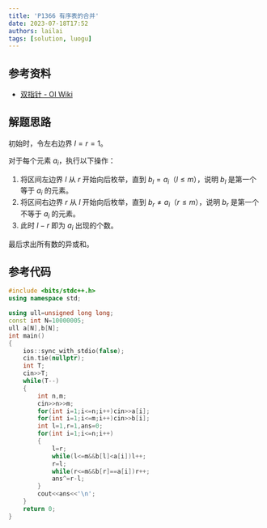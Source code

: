 ```yaml
---
title: 'P1366 有序表的合并'
date: 2023-07-18T17:52
authors: lailai
tags: [solution, luogu]
---
```


<Solution pid="P1366" aid="321y9gnd" />

<!-- truncate -->

## 参考资料

- [双指针 - OI Wiki](https://oi-wiki.org/misc/two-pointer/)

## 解题思路

初始时，令左右边界 $l=r=1$。

对于每个元素 $a_i$，执行以下操作：

1. 将区间左边界 $l$ 从 $r$ 开始向后枚举，直到 $b_l=a_i$（$l\le m$），说明 $b_l$ 是第一个等于 $a_i$ 的元素。
2. 将区间右边界 $r$ 从 $l$ 开始向后枚举，直到 $b_r\ne a_i$（$r\le m$），说明 $b_r$ 是第一个不等于 $a_i$ 的元素。
3. 此时 $l-r$ 即为 $a_i$ 出现的个数。

最后求出所有数的异或和。

## 参考代码

```cpp
#include <bits/stdc++.h>
using namespace std;

using ull=unsigned long long;
const int N=10000005;
ull a[N],b[N];
int main()
{
	ios::sync_with_stdio(false);
	cin.tie(nullptr);
	int T;
	cin>>T;
	while(T--)
	{
		int n,m;
		cin>>n>>m;
		for(int i=1;i<=n;i++)cin>>a[i];
		for(int i=1;i<=m;i++)cin>>b[i];
		int l=1,r=1,ans=0;
		for(int i=1;i<=n;i++)
		{
			l=r;
			while(l<=m&&b[l]<a[i])l++;
			r=l;
			while(r<=m&&b[r]==a[i])r++;
			ans^=r-l;
		}
		cout<<ans<<'\n';
	}
	return 0;
}
```
